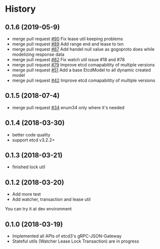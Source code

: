 # History

## 0.1.6 (2019-05-9)

- merge pull request [#90](https://github.com/Revolution1/etcd3-py/pull/90) Fix lease util keeping problems
- merge pull request [#89](https://github.com/Revolution1/etcd3-py/pull/89) Add range end and lease to txn
- merge pull request [#87](https://github.com/Revolution1/etcd3-py/pull/87) Add handel null value as gogoproto does while modelizing response data
- merge pull request [#82](https://github.com/Revolution1/etcd3-py/pull/82) Fix watch util issue #18 and #78
- merge pull request [#79](https://github.com/Revolution1/etcd3-py/pull/79) Improve etcd comapabitity of multiple versions
- merge pull request [#51](https://github.com/Revolution1/etcd3-py/pull/51) Add a base EtcdModel to all dynamic created model
- merge pull request [#42](https://github.com/Revolution1/etcd3-py/pull/42) Improve etcd comapabitity of multiple versions

## 0.1.5 (2018-07-4)

- merge pull request [#34](https://github.com/Revolution1/etcd3-py/pull/34) enum34 only where it's needed

## 0.1.4 (2018-03-30)

- better code quality
- support etcd v3.2.2+

## 0.1.3 (2018-03-21)

- finished lock util

## 0.1.2 (2018-03-20)

- Add more test
- Add watcher, transaction and lease util

You can try it at dev environment

## 0.1.0 (2018-03-19)

- Implemented all APIs of etcd3's gRPC-JSON-Gateway
- Stateful utils (Watcher Lease Lock Transaction) are in progress
